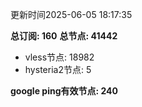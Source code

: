 更新时间2025-06-05 18:17:35

**总订阅: 160**
**总节点: 41442**
- vless节点: 18982
- hysteria2节点: 5

**google ping有效节点: 240**

